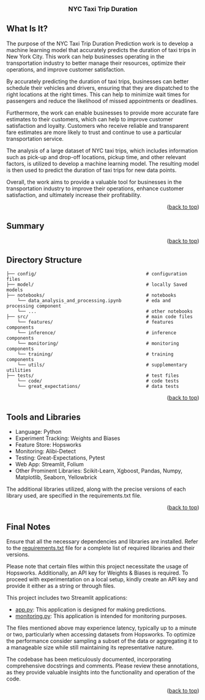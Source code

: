 <!-- PROJECT NAME -->

<br />
<div align="center">
  <h3 align="center">NYC Taxi Trip Duration</h3>
</div>

<!-- ABOUT PROJECT -->
## What Is It?

The purpose of the NYC Taxi Trip Duration Prediction work is to develop a machine learning model that accurately predicts the duration of taxi trips in New York City. This work can help businesses operating in the transportation industry to better manage their resources, optimize their operations, and improve customer satisfaction.

By accurately predicting the duration of taxi trips, businesses can better schedule their vehicles and drivers, ensuring that they are dispatched to the right locations at the right times. This can help to minimize wait times for passengers and reduce the likelihood of missed appointments or deadlines.

Furthermore, the work can enable businesses to provide more accurate fare estimates to their customers, which can help to improve customer satisfaction and loyalty. Customers who receive reliable and transparent fare estimates are more likely to trust and continue to use a particular transportation service.

The analysis of a large dataset of NYC taxi trips, which includes information such as pick-up and drop-off locations, pickup time, and other relevant factors, is utilized to develop a machine learning model. The resulting model is then used to predict the duration of taxi trips for new data points.

Overall, the work aims to provide a valuable tool for businesses in the transportation industry to improve their operations, enhance customer satisfaction, and ultimately increase their profitability.

<p align="right">(<a href="#top">back to top</a>)</p>


<!-- PROJECT SUMMARY -->
## Summary


<p align="right">(<a href="#top">back to top</a>)</p>


<!-- Project Directory Structure -->
## Directory Structure
```
├── config/                                        # configuration files        
├── model/                                         # locally Saved models              
├── notebooks/                                     # notebooks
    └── data_analysis_and_processing.ipynb         # eda and processing component
    └── ...                                        # other notebooks
├── src/                                           # main code files
    └── features/                                  # features components
    └── inference/                                 # inference components
    └── monitoring/                                # monitoring components
    └── training/                                  # training components
    └── utils/                                     # supplementary utilities
├── tests/                                         # test files
    └── code/                                      # code tests
    └── great_expectations/                        # data tests
```

<p align="right">(<a href="#top">back to top</a>)</p>


<!-- Tools and Libraries used -->
## Tools and Libraries

*   Language: Python
*   Experiment Tracking: Weights and Biases
*   Feature Store: Hopsworks
*   Monitoring: Alibi-Detect
*   Testing:  Great-Expectations, Pytest
*   Web App: Streamlit, Folium
*   Other Prominent Libraries: Scikit-Learn, Xgboost, Pandas, Numpy, Matplotlib, Seaborn, Yellowbrick

The additional libraries utilized, along with the precise versions of each library used, are specified in the requirements.txt file.

<p align="right">(<a href="#top">back to top</a>)</p>

<!-- Final Notes -->
## Final Notes

Ensure that all the necessary dependencies and libraries are installed. Refer to the <a href="requirements.txt">requirements.txt</a> file for a complete list of required libraries and their versions.

Please note that certain files within this project necessitate the usage of Hopsworks. Additionally, an API key for Weights & Biases is required. To proceed with experimentation on a local setup, kindly create an API key and provide it either as a string or through files.

This project includes two Streamlit applications:

*  <a href="src/inference/app.py">app.py</a>: This application is designed for making predictions.
*  <a href="src/monitoring/monitoring.py">monitoring.py</a>: This application is intended for monitoring purposes.

The files mentioned above may experience latency, typically up to a minute or two, particularly when accessing datasets from Hopsworks. To optimize the performance consider sampling a subset of the data or aggregating it to a manageable size while still maintaining its representative nature.

The codebase has been meticulously documented, incorporating comprehensive docstrings and comments. Please review these annotations, as they provide valuable insights into the functionality and operation of the code. 

<p align="right">(<a href="#top">back to top</a>)</p>
